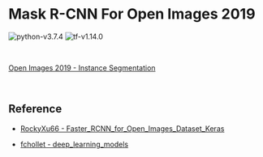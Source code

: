 # Mask R-CNN For Open Images 2019

![python-v3.7.4](https://img.shields.io/badge/Python-v3.7.4-blue)
![tf-v1.14.0](https://img.shields.io/badge/Tensorflow-v1.14.0-brightgreen)

<br>

[Open Images 2019 - Instance Segmentation](https://www.kaggle.com/c/open-images-2019-instance-segmentation)

<br>

## Reference

- [RockyXu66 - Faster\_RCNN\_for\_Open\_Images\_Dataset\_Keras](https://github.com/RockyXu66/Faster_RCNN_for_Open_Images_Dataset_Keras)

- [fchollet - deep\_learning\_models](https://github.com/fchollet/deep-learning-models)
